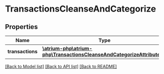 # TransactionsCleanseAndCategorize

## Properties
Name | Type | Description | Notes
------------ | ------------- | ------------- | -------------
**transactions** | [**\atrium-php\atrium-php\TransactionsCleanseAndCategorizeAttributes[]**](TransactionsCleanseAndCategorizeAttributes.md) |  | [optional] 

[[Back to Model list]](../README.md#documentation-for-models) [[Back to API list]](../README.md#documentation-for-api-endpoints) [[Back to README]](../README.md)


